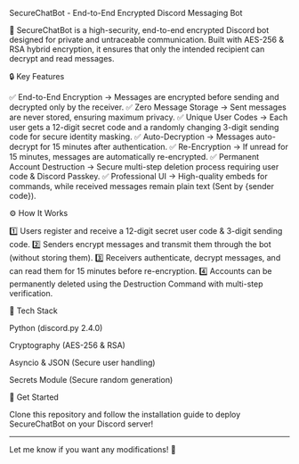 SecureChatBot - End-to-End Encrypted Discord Messaging Bot

🚀 SecureChatBot is a high-security, end-to-end encrypted Discord bot designed for private and untraceable communication. Built with AES-256 & RSA hybrid encryption, it ensures that only the intended recipient can decrypt and read messages.

🔒 Key Features

✅ End-to-End Encryption → Messages are encrypted before sending and decrypted only by the receiver.
✅ Zero Message Storage → Sent messages are never stored, ensuring maximum privacy.
✅ Unique User Codes → Each user gets a 12-digit secret code and a randomly changing 3-digit sending code for secure identity masking.
✅ Auto-Decryption → Messages auto-decrypt for 15 minutes after authentication.
✅ Re-Encryption → If unread for 15 minutes, messages are automatically re-encrypted.
✅ Permanent Account Destruction → Secure multi-step deletion process requiring user code & Discord Passkey.
✅ Professional UI → High-quality embeds for commands, while received messages remain plain text (Sent by {sender code}).

⚙️ How It Works

1️⃣ Users register and receive a 12-digit secret user code & 3-digit sending code.
2️⃣ Senders encrypt messages and transmit them through the bot (without storing them).
3️⃣ Receivers authenticate, decrypt messages, and can read them for 15 minutes before re-encryption.
4️⃣ Accounts can be permanently deleted using the Destruction Command with multi-step verification.

🔧 Tech Stack

Python (discord.py 2.4.0)

Cryptography (AES-256 & RSA)

Asyncio & JSON (Secure user handling)

Secrets Module (Secure random generation)


🔗 Get Started

Clone this repository and follow the installation guide to deploy SecureChatBot on your Discord server!


---

Let me know if you want any modifications! 🚀

